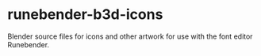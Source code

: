 # runebender-b3d-icons
Blender source files for icons and other artwork for use with the font editor Runebender.
